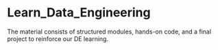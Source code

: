 # Learn_Data_Engineering
The material consists of structured modules, hands-on code, and a final project to reinforce our DE learning.
